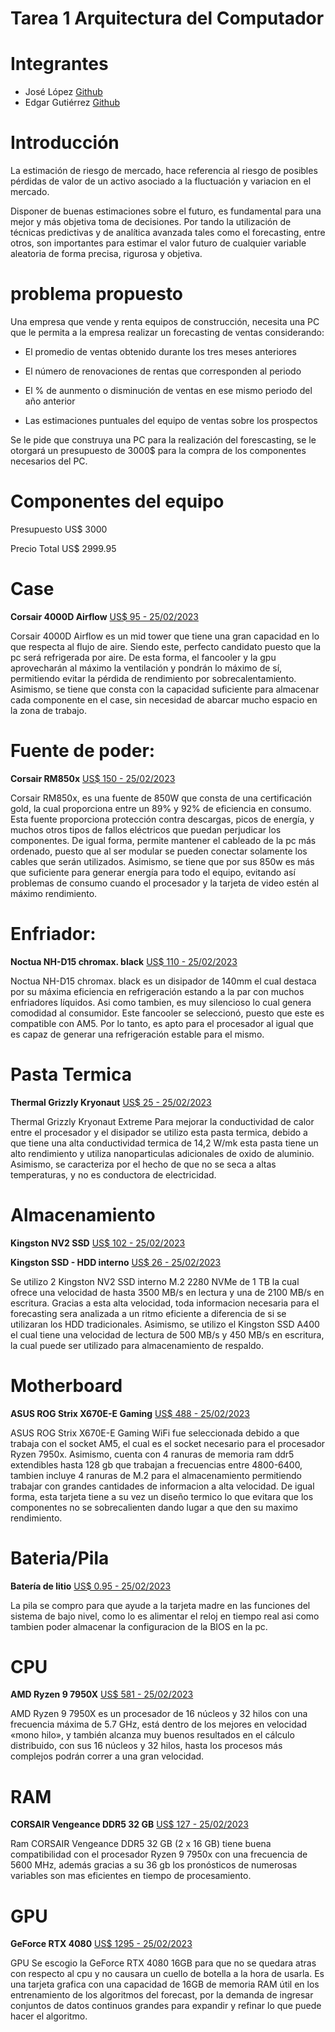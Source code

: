 # Tarea 1 Arquitectura del Computador

# Integrantes
* José López [Github](https://github.com/JoseLopez3)
* Edgar Gutiérrez [Github](https://github.com/zayans13)

# Introducción
 La estimación de riesgo de mercado, hace referencia al riesgo de posibles pérdidas de valor de un activo asociado a la fluctuación y variacion en el mercado.

 Disponer de buenas estimaciones sobre el futuro, es fundamental para una mejor y más objetiva toma de decisiones. Por tando la utilización de técnicas predictivas y de analítica avanzada tales como el forecasting, entre otros, son importantes para estimar el valor futuro de cualquier variable aleatoria de forma precisa, rigurosa y objetiva.

 # problema propuesto

 Una empresa que vende y renta equipos de construcción, necesita una PC que le permita a la empresa realizar un forecasting de ventas considerando:

 * El promedio de ventas obtenido durante los tres meses anteriores

 * El número de renovaciones de rentas que  corresponden al periodo

 * El % de aunmento o disminución de ventas en ese mismo periodo del año anterior

 * Las estimaciones puntuales del equipo de ventas sobre los prospectos

 Se le pide que construya una PC para la realización del forescasting, se le otorgará un presupuesto de 3000$ para la compra de los componentes necesarios del PC.

 # Componentes del equipo

Presupuesto US$ 3000

Precio Total US$ 2999.95

# Case
**Corsair 4000D Airflow** [US$ 95 - 25/02/2023](https://www.amazon.com/-/es/Corsair-4000D-Airflow-Gabinete-semitorre/dp/B08C7BGV3D/ref=sr_1_3?__mk_es_US=%C3%85M%C3%85%C5%BD%C3%95%C3%91&crid=16WJXXMG1FTZE&keywords=case&qid=1677338055&sprefix=torrent%2Bcase%2Caps%2C241&sr=8-3&th=1)

Corsair 4000D Airflow es un mid tower que tiene una gran capacidad en lo que respecta al flujo de aire. Siendo este, perfecto candidato puesto que la pc será refrigerada por aire. De esta forma, el fancooler y la gpu aprovecharán al máximo la ventilación y pondrán lo máximo de sí, permitiendo evitar la pérdida de rendimiento por sobrecalentamiento. Asimismo, se tiene que consta con la capacidad suficiente para almacenar cada componente en el case, sin necesidad de abarcar mucho espacio en la zona de trabajo.

# Fuente de poder:
**Corsair RM850x** [US$ 150 - 25/02/2023](https://www.amazon.com/-/es/Corsair-alimentaci%C3%B3n-totalmente-modular-CP-9020200-NA/dp/B08R5JPTMZ/ref=sr_1_19?__mk_es_US=%C3%85M%C3%85%C5%BD%C3%95%C3%91&keywords=psu%2Bcorsair&qid=1677336982&sr=8-19&th=1)

Corsair RM850x, es una fuente de 850W que consta de una certificación gold, la cual proporciona entre un 89% y 92% de eficiencia en consumo. Esta fuente proporciona protección contra descargas, picos de energía, y muchos otros tipos de fallos eléctricos que puedan perjudicar los componentes. De igual forma, permite mantener el cableado de la pc más ordenado, puesto que al ser modular se pueden conectar solamente los cables que serán utilizados. Asimismo, se tiene que por sus 850w es más que suficiente para generar energía para todo el equipo, evitando así problemas de consumo cuando el procesador y la tarjeta de video estén al máximo rendimiento. 
# Enfriador:
**Noctua NH-D15 chromax. black** [US$ 110 - 25/02/2023](https://www.amazon.com/-/es/Noctua-NH-D15-chromax-Enfriador-5-5-pulgadas/dp/B07Y87YHRH/ref=sr_1_3?crid=28LZ8M6S14UPM&keywords=noctua&qid=1677336244&sprefix=noctua%2Caps%2C226&sr=8-3)

Noctua NH-D15 chromax. black es un disipador de 140mm el cual destaca por su máxima eficiencia en refrigeración estando a la par con muchos enfriadores líquidos. Asi como tambien, es muy silencioso lo cual genera comodidad al consumidor. Este fancooler se seleccionó, puesto que este es compatible con AM5. Por lo tanto, es apto para el procesador al igual que es capaz de generar una refrigeración estable para el mismo. 

# Pasta Termica
**Thermal Grizzly Kryonaut** [US$ 25 - 25/02/2023](https://www.amazon.com/-/es/Thermal-Grizzly-Kryonaut-Extreme-Performance/dp/B08R6QG2CQ/ref=sr_1_4?__mk_es_US=%C3%85M%C3%85%C5%BD%C3%95%C3%91&crid=15LRBBS4Q9FXB&keywords=thermal+grizzly&qid=1677336651&sprefix=ther%2Caps%2C1004&sr=8-4)

Thermal Grizzly Kryonaut Extreme Para mejorar la conductividad de calor entre el procesador y el disipador se utilizo esta pasta termica, debido a que tiene una alta conductividad termica de 14,2 W/mk esta pasta tiene un alto rendimiento y utiliza nanoparticulas adicionales de oxido de aluminio. Asimismo, se caracteriza por el hecho de que no se seca a altas temperaturas, y no es conductora de electricidad.

# Almacenamiento

**Kingston NV2 SSD** [US$ 102 - 25/02/2023](https://www.amazon.com/-/es/Kingston-interno-Hasta-SNV2S-2000G/dp/B0BBWH1R8H/ref=sr_1_5?__mk_es_US=%C3%85M%C3%85%C5%BD%C3%95%C3%91&crid=19PIRYUIKGXL9&keywords=nvme%2B2tb&qid=1677338356&sprefix=nvme%2Caps%2C1161&sr=8-5&th=1)

**Kingston SSD - HDD interno** [US$ 26 - 25/02/2023](https://www.amazon.com/-/es/Kingston-SSD-repuesto-aumentar-rendimiento/dp/B01N0TQPQB/ref=sr_1_3?__mk_es_US=%C3%85M%C3%85%C5%BD%C3%95%C3%91&crid=K7ON6FYNHE6V&keywords=ssd%2Bkingston&qid=1677340888&sprefix=ssd%2Bkings%2Caps%2C229&sr=8-3&th=1)

Se utilizo 2 Kingston NV2 SSD interno M.2 2280 NVMe de 1 TB la cual ofrece una velocidad de hasta 3500 MB/s en lectura y una de 2100 MB/s en escritura. Gracias a esta alta velocidad, toda informacion necesaria para el forecasting sera analizada a un ritmo eficiente a diferencia de si se utilizaran los HDD tradicionales. Asimismo, se utilizo el Kingston SSD A400 el cual tiene una velocidad de lectura de 500 MB/s y 450 MB/s en escritura, la cual puede ser utilizado para  almacenamiento de respaldo.


# Motherboard
**ASUS ROG Strix X670E-E Gaming** [US$ 488 - 25/02/2023](https://www.amazon.com/-/es/ROG-Motherboard-ranuras-Q-Release-Q-Latch/dp/B0BDTHQTJV/ref=pd_bxgy_img_sccl_2/136-9182433-9258506?pd_rd_w=NzQdz&content-id=amzn1.sym.7f0cf323-50c6-49e3-b3f9-63546bb79c92&pf_rd_p=7f0cf323-50c6-49e3-b3f9-63546bb79c92&pf_rd_r=90PVASENXMN91N7QD1ZV&pd_rd_wg=l5WCf&pd_rd_r=f0655e81-598f-4108-a644-77296752ee39&pd_rd_i=B0BDTHQTJV&psc=1)

ASUS ROG Strix X670E-E Gaming WiFi fue seleccionada debido a que trabaja con el socket AM5, el cual es el socket necesario para el procesador Ryzen 7950x. Asimismo, cuenta con 4 ranuras de memoria ram ddr5 extendibles hasta 128 gb que trabajan a frecuencias entre 4800-6400, tambien incluye 4 ranuras de M.2 para el almacenamiento permitiendo trabajar con grandes cantidades de informacion a alta velocidad. De igual forma, esta tarjeta tiene a su vez un diseño termico lo que evitara que los componentes no se sobrecalienten dando lugar a que den su maximo rendimiento.

# Bateria/Pila
**Batería de litio** [US$ 0.95 - 25/02/2023](https://es.aliexpress.com/item/1005004134034420.html?spm=a2g0o.productlist.main.1.36c2cd5eNpLJK9&pdp_ext_f=%7B%22sku_id%22%3A%2212000028145146912%22%7D&pdp_npi=3%40dis%21USD%211.0%210.95%21%21%21%21%21%402102172f16773414268178659d06ff%2112000028145146912%21sea%21VE%210&curPageLogUid=H8o3k11gvKdi)

La pila se compro para que ayude a la tarjeta madre en las funciones del sistema de bajo nivel, como lo es alimentar el reloj en tiempo real
asi como tambien poder almacenar la configuracion de la BIOS en la pc.

# CPU
**AMD Ryzen 9 7950X** [US$ 581 - 25/02/2023](https://www.amazon.com/-/es/AMD-RyzenTM-7950X-Procesador-desbloqueado/dp/B0BBHD5D8Y/ref=sr_1_1?__mk_es_US=%C3%85M%C3%85%C5%BD%C3%95%C3%91&crid=1T17DWAHSK2I&keywords=ryzen%2B9%2B7950x&qid=1677335528&sprefix=ryzen%2B9%2B7950%2Caps%2C257&sr=8-1&th=1)

AMD Ryzen 9 7950X es un procesador de 16 núcleos y 32 hilos con una frecuencia  máxima de 5.7 GHz, está dentro de los mejores en velocidad «mono hilo», y también alcanza muy buenos resultados en el cálculo distribuido, con sus 16 núcleos y 32 hilos, hasta los procesos más complejos podrán correr a una gran velocidad.  

# RAM

**CORSAIR Vengeance DDR5 32 GB** [US$ 127 - 25/02/2023](https://www.amazon.com/-/es/CORSAIR-Vengeance-PC5-44800-Intel-Memory/dp/B09NCNF2ZQ/ref=sr_1_1?__mk_es_US=%C3%85M%C3%85%C5%BD%C3%95%C3%91&crid=393IM0NLZFKLE&keywords=ddr5+ram&qid=1677335689&sprefix=ddr5+ram%2Caps%2C213&sr=8-1)

Ram CORSAIR Vengeance DDR5 32 GB (2 x 16 GB) tiene buena compatibilidad con el procesador Ryzen 9 7950x  con  una frecuencia de 5600 MHz, además gracias a su 36 gb los pronósticos de numerosas variables son mas eficientes en tiempo de procesamiento.     

# GPU

**GeForce RTX 4080** [US$ 1295 - 25/02/2023](https://www.amazon.com/-/es/GeForce-256-Bit-Tri-Frozr-Lovelace-Architecture/dp/B0BL668N1X/ref=sr_1_1?__mk_es_US=%C3%85M%C3%85%C5%BD%C3%95%C3%91&crid=300A0146VGGA7&keywords=rtx+4080+ti&qid=1677335464&sprefix=rtx+4080+t%2Caps%2C220&sr=8-1)

GPU  Se escogio la GeForce RTX 4080 16GB para que no se quedara atras con respecto al cpu y no causara un cuello de botella a la hora de usarla. Es una tarjeta grafica con una capacidad de 16GB de memoria RAM útil en los  entrenamiento de los algoritmos del forecast, por la demanda de ingresar  conjuntos de datos continuos grandes para expandir y refinar lo que puede hacer el algoritmo.


